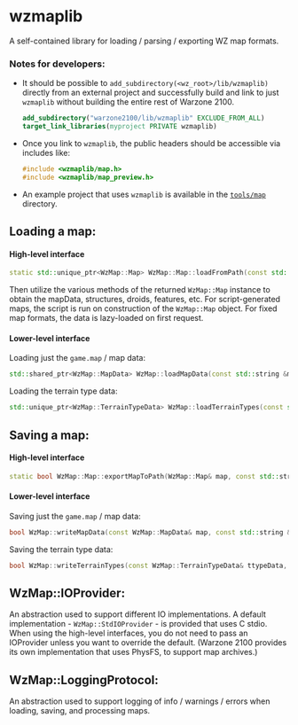 # wzmaplib
A self-contained library for loading / parsing / exporting WZ map formats.

### Notes for developers:

- It should be possible to `add_subdirectory(<wz_root>/lib/wzmaplib)` directly from an external project and successfully build and link to just `wzmaplib` without building the entire rest of Warzone 2100.
   ```cmake
   add_subdirectory("warzone2100/lib/wzmaplib" EXCLUDE_FROM_ALL)
   target_link_libraries(myproject PRIVATE wzmaplib)
   ```
- Once you link to `wzmaplib`, the public headers should be accessible via includes like:
   ```cpp
   #include <wzmaplib/map.h>
   #include <wzmaplib/map_preview.h>
   ```
- An example project that uses `wzmaplib` is available in the [`tools/map`](/tools/map) directory.

## Loading a map:

#### High-level interface
```cpp
static std::unique_ptr<WzMap::Map> WzMap::Map::loadFromPath(const std::string& mapFolderPath, WzMap::MapType mapType, uint32_t mapMaxPlayers, uint32_t seed, bool previewOnly = false, std::shared_ptr<WzMap::LoggingProtocol> logger = nullptr, std::shared_ptr<WzMap::IOProvider> mapIO = std::shared_ptr<WzMap::IOProvider>(new WzMap::StdIOProvider()));
```
Then utilize the various methods of the returned `WzMap::Map` instance to obtain the mapData, structures, droids, features, etc.
For script-generated maps, the script is run on construction of the `WzMap::Map` object. For fixed map formats, the data is lazy-loaded on first request.

#### Lower-level interface
Loading just the `game.map` / map data:
```cpp
std::shared_ptr<WzMap::MapData> WzMap::loadMapData(const std::string &mapFile, IOProvider& mapIO, LoggingProtocol* pCustomLogger = nullptr);
```
Loading the terrain type data:
```cpp
std::unique_ptr<WzMap::TerrainTypeData> WzMap::loadTerrainTypes(const std::string &filename, IOProvider& mapIO, LoggingProtocol* pCustomLogger = nullptr);
```

## Saving a map:

#### High-level interface
```cpp
static bool WzMap::Map::exportMapToPath(WzMap::Map& map, const std::string& mapFolderPath, WzMap::MapType mapType, uint32_t mapMaxPlayers, WzMap::OutputFormat format, std::shared_ptr<WzMap::LoggingProtocol> logger = nullptr, std::shared_ptr<WzMap::IOProvider> mapIO = std::shared_ptr<WzMap::IOProvider>(new WzMap::StdIOProvider()));
```

#### Lower-level interface
Saving just the `game.map` / map data:
```cpp
bool WzMap::writeMapData(const WzMap::MapData& map, const std::string &filename, WzMap::IOProvider& mapIO, WzMap::OutputFormat format, WzMap::LoggingProtocol* pCustomLogger = nullptr);
```
Saving the terrain type data:
```cpp
bool WzMap::writeTerrainTypes(const WzMap::TerrainTypeData& ttypeData, const std::string& filename, WzMap::IOProvider& mapIO, WzMap::OutputFormat format, WzMap::LoggingProtocol* pCustomLogger = nullptr);
```

## WzMap::IOProvider:

An abstraction used to support different IO implementations. A default implementation - `WzMap::StdIOProvider` - is provided that uses C stdio.
When using the high-level interfaces, you do not need to pass an IOProvider unless you want to override the default.
(Warzone 2100 provides its own implementation that uses PhysFS, to support map archives.)

## WzMap::LoggingProtocol:

An abstraction used to support logging of info / warnings / errors when loading, saving, and processing maps.
